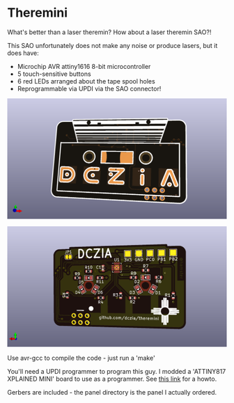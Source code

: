 # Theremini

What's better than a laser theremin?  How about a laser theremin SAO?!

This SAO unfortunately does not make any noise or produce lasers, but it does have:

 - Microchip AVR attiny1616 8-bit microcontroller
 - 5 touch-sensitive buttons
 - 6 red LEDs arranged about the tape spool holes
 - Reprogrammable via UPDI via the SAO connector!
 
 
![Theremini Front](/images/theremini-front.png)

![Theremini back](/images/theremini-back.png)

Use avr-gcc to compile the code - just run a 'make'

You'll need a UPDI programmer to program this guy.  I modded a 'ATTINY817 XPLAINED MINI' board to use as a programmer. See [this link](https://www.jsykora.info/2019/04/avr-updi-programmer-from-attiny817-xplained-mini/) for a howto.

Gerbers are included - the panel directory is the panel I actually ordered.
